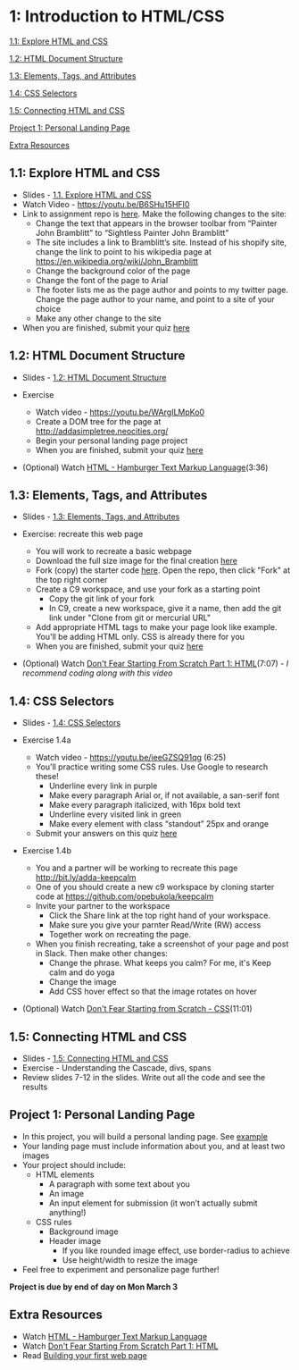 1: Introduction to HTML/CSS
==========


[1.1: Explore HTML and CSS](#explore)

[1.2: HTML Document Structure](#htmlstructure)

[1.3: Elements, Tags, and Attributes](#tags)

[1.4: CSS Selectors](#selectors)

[1.5: Connecting HTML and CSS](#connecting)

[Project 1: Personal Landing Page](#project1)

[Extra Resources](#resources)



<a id="explore">1.1: Explore HTML and CSS</a>
-----------------------

+ Slides - [1.1. Explore HTML and CSS](https://docs.google.com/presentation/d/1VZ8-_vjXeNGnQk3fhnuoX1mDof13Z6u634LaiZgpJ0Y/edit?usp=sharing) 
+ Watch Video - https://youtu.be/B6SHu15HFI0
+ Link to assignment repo is [here](https://classroom.github.com/assignment-invitations/fff7031ace6dfd101c672c5f4769ca14). 
 Make the following changes to the site:
    + Change the text that appears in the browser toolbar from “Painter John Bramblitt” to “Sightless Painter John Bramblitt”
    + The site includes a link to Bramblitt’s site. Instead of his shopify site, change the link to point to his wikipedia page at https://en.wikipedia.org/wiki/John_Bramblitt
    + Change the background color of the page
    + Change the font of the page to Arial
    + The footer lists me as the page author and points to my twitter page. Change the page author to your name, and point to a site of your choice
    + Make any other change to the site
+ When you are finished, submit your quiz [here](https://docs.google.com/forms/d/15H6-bqZJAuQrbu8KZn8Qz_v0gXoD823S-dYgtsPT1_Y/viewform)


<a id="htmlstructure">1.2: HTML Document Structure</a>
-----------------------

+ Slides - [1.2: HTML Document Structure](https://docs.google.com/presentation/d/1asJMdIOdUb_RXO9XOSaIqKlKSTFXaKD2Jlf_JLGadDQ/edit?usp=sharing)

+ Exercise
  + Watch video - https://youtu.be/WArgILMpKo0
  + Create a DOM tree for the page at http://addasimpletree.neocities.org/
  + Begin your personal landing page project
  + When you are finished, submit your quiz [here](https://docs.google.com/forms/d/1bE1TMfPkbvOxoDNlUbZjTU-e3nBsi4gxqB9iWlsGwak/viewform)

+ (Optional) Watch [HTML - Hamburger Text Markup Language](http://www.dontfeartheinternet.com/02-html/)(3:36)

<a id="tags">1.3: Elements, Tags, and Attributes</a>
-----------------------

+ Slides - [1.3: Elements, Tags, and Attributes](https://docs.google.com/presentation/d/1QmxASeeHCEbBrv23lauk-EJQlwRQh5jGXvYr-UzaPZ4/edit?usp=sharing)

+ Exercise: recreate this web page
  + You will work to recreate a basic webpage
  + Download the full size image for the final creation [here](https://drive.google.com/file/d/0B1MYP7sU_C0va004c3V3akhuSEU/view)
  + Fork (copy) the starter code [here](https://github.com/opebukola/recreate). Open the repo, then click "Fork" at the top right corner
  + Create a C9 workspace, and use your fork as a starting point
    + Copy the git link of your fork
    + In C9, create a new workspace, give it a name, then add the git link under "Clone from git or mercurial URL"
  + Add appropriate HTML tags to make your page look like example. You'll be adding HTML only. CSS is already there for you
  + When you are finished, submit your quiz [here](https://docs.google.com/forms/d/1LR-xGlCZUQuSGOqWZ4aAxTq-YIEAEBGbMutWdVx0wXA/viewform)

+ (Optional) Watch [Don't Fear Starting From Scratch Part 1: HTML](http://www.dontfeartheinternet.com/04-from-scratch/)(7:07) - *I recommend coding along with this video*

<a id="selectors">1.4: CSS Selectors</a>
-----------------------

+ Slides - [1.4: CSS Selectors](https://docs.google.com/presentation/d/1w7uhP2Uvq8xwFUck7RKVBYo_jBUTiOfAoXkQix6pMCM/edit?usp=sharing)

+ Exercise 1.4a
  + Watch video - https://youtu.be/ieeGZSQ91qg (6:25)
  + You'll practice writing some CSS rules. Use Google to research these!
    + Underline every link in purple
    + Make every paragraph Arial or, if not available, a san-serif font
    + Make every paragraph italicized, with 16px bold text
    + Underline every visited link in green
    + Make every element with class “standout” 25px and orange
  + Submit your answers on this quiz [here](https://docs.google.com/forms/d/1LGeWkQxF3Pl7JQUhLuG-bL9QwkNPOdg3XUgCvKb8-ZY/viewform)

+ Exercise 1.4b
  + You and a partner will be working to recreate this page http://bit.ly/adda-keepcalm
  + One of you should create a new c9 workspace by cloning starter code at https://github.com/opebukola/keepcalm
  + Invite your partner to the workspace
    + Click the Share link at the top right hand of your workspace.
    + Make sure you give your parnter Read/Write (RW) access 
    + Together work on recreating the page. 
  + When you finish recreating, take a screenshot of your page and post in Slack. Then make other changes:
    + Change the phrase. What keeps you calm? For me, it's Keep calm and do yoga
    + Change the image
    + Add CSS hover effect so that the image rotates on hover

+ (Optional) Watch [Don't Fear Starting from Scratch - CSS](http://www.dontfeartheinternet.com/05-from-scratch/)(11:01)


<a id="connecting">1.5: Connecting HTML and CSS</a>
-----------------------

+ Slides - [1.5: Connecting HTML and CSS](https://docs.google.com/presentation/d/1N2fSvD5-MjL9eoae8wuZlJTtenba0HW2K2ESootkbFI/edit?usp=sharing)
+ Exercise - Understanding the Cascade, divs, spans
 + Review slides 7-12 in the slides. Write out all the code and see the results



<a id="project1">Project 1: Personal Landing Page</a>
-----------------------

+ In this project, you will build a personal landing page. See [example](https://drive.google.com/file/d/0B1MYP7sU_C0vd1ZXRHBvb1FWVE0/view?usp=sharing)
+ Your landing page must include information about you, and at least two images
+ Your project should include:
  + HTML elements
    + A paragraph with some text about you 
    + An image
    + An input element for submission (it won’t actually submit anything!)
  + CSS rules
    + Background image 
    + Header image
      + If you like rounded image effect, use border-radius to achieve
      + Use height/width to resize the image 
+ Feel free to experiment and personalize page further!

**Project is due by end of day on Mon March 3**

  
<a id="resources">Extra Resources</a>
-----------------------

+ Watch [HTML - Hamburger Text Markup Language](http://www.dontfeartheinternet.com/02-html/)
+ Watch [Don't Fear Starting From Scratch Part 1: HTML](http://www.dontfeartheinternet.com/04-from-scratch/)
+ Read [Building your first web page](http://learn.shayhowe.com/html-css/building-your-first-web-page/)